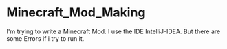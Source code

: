 # Minecraft_Mod_Making
I'm trying to write a Minecraft Mod. I use the IDE IntelliJ-IDEA. But there are some Errors if i try to run it.
